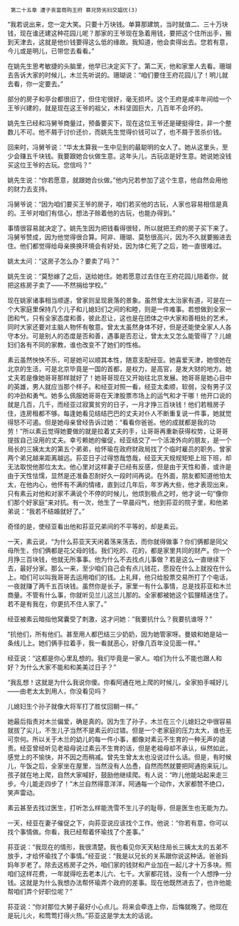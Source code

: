      第二十五章 遭子丧富商购王府 慕兄势劣妇交娼优(3) 

   “我若说出来，您一定大笑。只要十万块钱。单算那建筑，当时就值二、三十万块钱，现在谁还建这种花园儿呢？那家的王爷现在急着用钱，要把这个住所出手，搬到天津去，这就是他价钱要得这么低的缘故。我知道，他会卖得出去。您若有意，今儿或是明儿，已带您去看看。”

   在姚先生思考敏捷的头脑里，他早已决定买下了。第二天，他和家里人去看。珊瑚去告诉大家的时候儿，木兰先听说的。珊瑚说：“咱们要住王府花园儿了！明儿就去看，你一定要去。”

   部分的房子和亭台都很旧了，但住宅很好，毫无损坏。这个王府是咸丰年间给一个王爷兴建的，就是现在这王爷的祖父，木料坚固巨大，几百年不会坏的。

   姚先生已经和冯舅爷商量过，预备要买下，现在这位王爷还是硬挺得住，非一个整数儿不可。他不屑于讨价还价，而姚先生觉得价钱可以了，也不屑于苦杀价钱。

   回来时，冯舅爷说：“华太太算我一生中见到的最聪明的女人了。她从这里头，至少会赚五千块钱。我要跟她合伙做生意。这年头儿，古玩店是好生意。她说她没钱买这位王爷的古玩。您信吗？”

   姚先生说：“你若愿意，就跟她合伙做。”他内兄若参加了这个生意，他自然会用他的财力去支持。

   冯舅爷说：“因为咱们要买王爷的房子，咱们若买他的古玩，人家也容易相信是真的。王爷对咱们有信心，想法子赊着他的古玩，也能办得到。”

   事情很容易就决定了。姚先生因为把钱看得很轻，所以就把王府的房子买下来了。冯舅爷赞成，因为他觉得很合算。阿非、珊瑚、莫愁很高兴，因为不久就要搬进去住。他们都觉得给母亲换换环境会有好处，因为体仁死了之后，她一直很难过。

   姚太太问：“这房子怎么办？要卖了吗？”

   姚先生说：“莫愁嫁了之后，送给她住。她若愿意过去住在王府花园儿陪着你，就把这栋房子卖了——不然捐给学校。”

   现在姚家诸事相当顺遂，曾家则呈现衰落的景象。虽然曾太太治家有道，可是在一个大家庭里保持几个儿子和儿媳妇们之间的和睦，则是一件难事。若想做到全家一团和气，只有全家态度和善，彼此忍让，这也是在团体之中大家和善相处的艺术，同时大家还要对主脑人物怀有敬意。曾太太虽然身体不好，但是还能使全家人人各守本分。可是别人的态度是否和善，遇事是否忍让，曾太太又怎么能管得了？儿媳妇们各有不同的家教，谁也改变不了她们的性格。

   素云虽然怏怏不乐，可是她可以顺其本性，随意支配经亚。她喜爱天津，她恨她在北京的生活，可是北京毕竟是一国的首都，是权力，是高官，是发大财的地方。她丈夫若是像她哥哥那样就好了！她哥哥现在又开始往北京发展。她哥哥是她心目中的英雄，男人就应当那个样子。和经亚对照一看，经亚太柔顺，软弱，没有男子汉的冲劲和勇气。她多么佩服她哥哥在天津股票市场上的运气和才干哪！他开口说的就是几百，几千，而经亚过寂寞贫穷的日子，一月才挣三百块钱！他们若租房子住，连房租都不够。每逢她看见结结巴巴的丈夫对仆人不断重复说一件事，她就觉得怒不可遏。但是她母亲曾经告诉过她：“看看你爸爸。他的成就都是我的功劳！”所以素云觉得她要做的就是拉着丈夫的手，让哥哥再重新获得权势，让哥哥提拔自己没用的丈夫。幸亏赖她的催促，经亚结交了一个活泼外向的朋友，是一个局长的三姨太太的第五个弟弟，给怀瑜在政府财政局找了个临时雇员的职务。曾家两个弟兄越来距离越远。荪亚日子过得悠哉悠哉，经亚天天规规矩矩上班下班，却无法取悦他那位太太。他心里对这样妻子已经有反感，但是由于天性和善，或许是由于天性怯懦，显然是还准备忍耐好久一段时间再说。在外面，朋友都知道他怕太太，在他内心，他怀有不满的情绪，直到过几年后，年岁再大些，他才表现出来，只有素云对他和对家不满说个不停的时候儿，他烦到极点之时，他才说一句“像你们那个好家庭”来对抗。有一次，他生了一早晨闷气，他到荪亚的院子里，和他弟弟说：“我若不结婚就好了。”

   奇怪的是，使经亚看出他和荪亚兄弟间的不平等的，却是素云。

   一天，素云说，“为什么荪亚天天闲着荡来荡去，而你就得做事？你们俩都是同父母所生，你们俩都是花父母的钱。我们吃的、花的，都是家里共同的财产。你一个月挣三百块钱，他就无所事事。他为什么不去找点儿事做？若是这么一直继续下去，最好分家。那么一来，至少咱们自己会有点儿钱花，愿投在什么上就投在什么上。咱们可以叫我哥哥去运用咱们的钱。上礼拜，他只给股票交易所打了个电话，一夜就赚了两千五百块钱。虽然你是长子，家里一有什么事情，总是找荪亚和木兰商量。不管有什么事，你就听见兰儿这兰儿那的。全家都被她这个狐狸精迷住了。若不是有我在，你更抗不住人家了。”

   经亚被素云暗指他窝囊受了刺激，这才问她：“我要抗什么？我要抗谁呀？”

   “抗他们，所有他们。甚至用人都巴结三少奶奶，因为她管家呀。曼娘和她是站一条线儿上。她们俩手拉着手，我一看就恶心，好像几百年没见面一样。”

   经亚说：“这都是你心里乱想的。我们毕竟是一家人。咱们为什么不能也跟人和好？为什么大家不能和和美美过日子？”

   “我乱想！这就是为什么我说你傻。你看阿通在地上爬的时候儿，全家拍手喊好儿——由老太太到用人，你没看见吗？

   儿媳妇生个孙子就像大将军打了胜仗回朝一样。”

   她最后指责对木兰偏爱，确是真的。因为生了孙子，木兰在三个儿媳妇之中很容易就拔了尖儿，不生儿子当然不是素云的过错。但是一个老家庭的压力太大，谁也无可奈何。所以关于木兰的幼儿的每一件小事，都像对素云不生育的一种无声的谴责。经亚曾经听见老祖母说过素云不生育的话，但是老祖母却不承认，纵然如此，感觉上的不愉快，并不因之而稍减。曾先生曾太太也没说过什么话。但是，有时候儿，午饭之后，全家坐在屋里，当然没有人怂恿，自然而然就要把阿通抱来玩儿。孩子就在地上爬，自然大家喊好，鼓励他继续爬。有人说：“昨儿他能站起来走三步。今儿能走四步了！”木兰自然得意洋洋，阿通每一个动作，大家都赞不绝口，笑声雷动。

   素云甚至去找过医生，打听怎么样能洗雪不生儿子的耻辱，但是医生也无能为力。

   一天，经亚在妻子催促之下，向荪亚说应该找个工作。他说：“你若有意，你可以找个事情做。你看，我已经帮着怀瑜找了个差事。”

   荪亚说：“我现在的情形，我很清楚。我也看见你天天粘住局长三姨太太的五弟不放手，才给怀瑜找了个事情。”经亚说：“我是以兄长的关系跟你说这种话。爸爸妈妈年岁老了。除去这栋房子之外，咱们家的钱财和产业加在一起儿才十万多块。照咱们这样花费，一年就得吃去老本儿六、七千。大家都花钱，没有一个人想挣一分钱。这就是为什么我想办法帮怀瑜弄个政府的差事。现在他既然进去了，也许他能帮咱们弄个好职位呢？”

   荪亚说：“你对那位大舅子最好小心点儿。将来会牵连上你，后悔就晚了。他现在是玩儿火，和莺莺打得火热。”荪亚这是学太太的话说。

